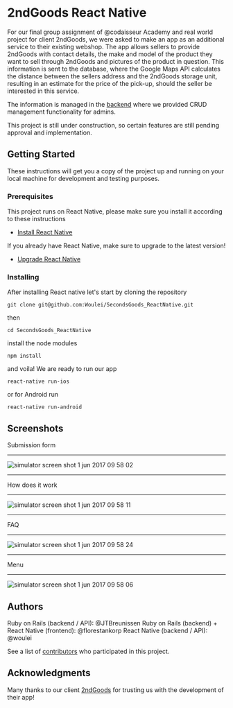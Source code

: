 # 2ndGoods React Native

For our final group assignment of @codaisseur Academy and real world project for client 2ndGoods, we were asked to make an app as an additional service to their existing webshop. The app allows sellers to provide 2ndGoods with contact details, the make and model of the product they want to sell through 2ndGoods and pictures of the product in question. This information is sent to the database, where the Google Maps API calculates the distance between the sellers address and the 2ndGoods storage unit, resulting in an estimate for the price of the pick-up, should the seller be interested in this service.

The information is managed in the [backend](https://github.com/florestankorp/SecondGoods_Rails) where we provided CRUD management functionality for admins.

This project is still under construction, so certain features are still pending approval and implementation.


## Getting Started

These instructions will get you a copy of the project up and running on your local machine for development and testing purposes.

### Prerequisites

This project runs on React Native, please make sure you install it according to these instructions

* [Install React Native](https://facebook.github.io/react-native/docs/getting-started.html)

If you already have React Native, make sure to upgrade to the latest version!

* [Upgrade React Native](https://facebook.github.io/react-native/docs/upgrading.html)


### Installing

After installing React native let's start by cloning the repository

```
git clone git@github.com:Woulei/SecondsGoods_ReactNative.git
```

then

```
cd SecondsGoods_ReactNative
```

install the node modules

```
npm install
```

and voila! We are ready to run our app

```
react-native run-ios
```

or for Android run

```
react-native run-android
```

## Screenshots


Submission form
***
![simulator screen shot 1 jun 2017 09 58 02](https://cloud.githubusercontent.com/assets/22404695/26671281/207e8934-46b5-11e7-8c01-c114101d8ba9.png)

***
How does it work
***

![simulator screen shot 1 jun 2017 09 58 11](https://cloud.githubusercontent.com/assets/22404695/26671283/207f7ce0-46b5-11e7-88e1-b6ad11d0bc4f.png)

***
FAQ
***

![simulator screen shot 1 jun 2017 09 58 24](https://cloud.githubusercontent.com/assets/22404695/26671282/207f3974-46b5-11e7-8858-b0288edd53aa.png)

***
Menu
***

![simulator screen shot 1 jun 2017 09 58 06](https://cloud.githubusercontent.com/assets/22404695/26671284/20829d80-46b5-11e7-8afc-e59d08aa28c2.png)

## Authors

Ruby on Rails (backend / API): @JTBreunissen
Ruby on Rails (backend) + React Native (frontend): @florestankorp
React Native (backend / API): @woulei

See a list of [contributors](https://github.com/Woulei/SecondsGoods_ReactNative/graphs/contributors) who participated in this project.

## Acknowledgments

Many thanks to our client [2ndGoods](https://2ndgoods.nl/en/) for trusting us with the development of their app!
